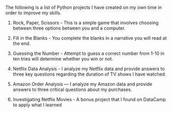 The following is a list of Python projects I have created on my own time in order to improve my skills.

1. Rock, Paper, Scissors - This is a simple game that involves choosing between three options between you and a computer.

2. Fill in the Blanks - You complete the blanks in a narrative you will read at the end.

3. Guessing the Number - Attempt to guess a correct number from 1-10 in ten tries will determine whether you win or not.

4. Netflix Data Analysis - I analyze my Netflix data and provide answers to three key questions regarding the duration of TV shows I have watched.

5. Amazon Order Analysis — I analyze my Amazon data and provide answers to three critical questions about my purchases.

6. Investigating Netflix Movies - A bonus project that I found on DataCamp to apply what I learned
